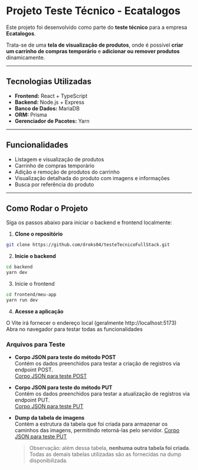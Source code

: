 # Projeto Teste Técnico - Ecatalogos

Este projeto foi desenvolvido como parte do **teste técnico** para a empresa **Ecatalogos**.  

Trata-se de uma **tela de visualização de produtos**, onde é possível **criar um carrinho de compras temporário** e **adicionar ou remover produtos** dinamicamente.

---

## Tecnologias Utilizadas

- **Frontend:** React + TypeScript  
- **Backend:** Node.js + Express  
- **Banco de Dados:** MariaDB  
- **ORM:** Prisma  
- **Gerenciador de Pacotes:** Yarn  

---

## Funcionalidades

- Listagem e visualização de produtos  
- Carrinho de compras temporário  
- Adição e remoção de produtos do carrinho  
- Visualização detalhada do produto com imagens e informações  
- Busca por referência do produto  

---

## Como Rodar o Projeto

Siga os passos abaixo para iniciar o backend e frontend localmente:  

1. **Clone o repositório**
```bash
git clone https://github.com/droks04/testeTecnicoFullStack.git
```
2. **Inicie o backend**
```bash
cd backend
yarn dev
```
3. Inicie o frontend
```bash
cd frontend/meu-app
yarn run dev
```
4. **Acesse a aplicação**

O Vite irá fornecer o endereço local (geralmente http://localhost:5173)  
Abra no navegador para testar todas as funcionalidades

### Arquivos para Teste

- **Corpo JSON para teste do método POST**  
  Contém os dados preenchidos para testar a criação de registros via endpoint POST.  
  [Corpo JSON para teste POST](.testeTecnico2/dumps_json/post-json-vazio.json)

- **Corpo JSON para teste do método PUT**  
  Contém os dados preenchidos para testar a atualização de registros via endpoint PUT.  
  [Corpo JSON para teste PUT](.testeTecnico2/dumps_json/json-pronto.json)  

- **Dump da tabela de imagens**  
  Contém a estrutura da tabela que foi criada para armazenar os caminhos das imagens, permitindo retorná-las pelo servidor.
  [Corpo JSON para teste PUT](.testeTecnico2/dumps_json/tabela_images.sql)  
  > Observação: além dessa tabela, **nenhuma outra tabela foi criada**. Todas as demais tabelas utilizadas são as fornecidas na dump disponibilizada.


